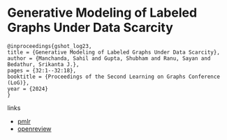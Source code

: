 # Generative Modeling of Labeled Graphs Under Data Scarcity

```
@inproceedings{gshot_log23,
title = {Generative Modeling of Labeled Graphs Under Data Scarcity},
author = {Manchanda, Sahil and Gupta, Shubham and Ranu, Sayan and Bedathur, Srikanta J.},
pages = {32:1--32:18},
booktitle = {Proceedings of the Second Learning on Graphs Conference (LoG)},
year = {2024}
}
```

links
- [pmlr](https://proceedings.mlr.press/v231/manchanda24a.html)
- [openreview](https://openreview.net/forum?id=Hy9K2WiVwW)
